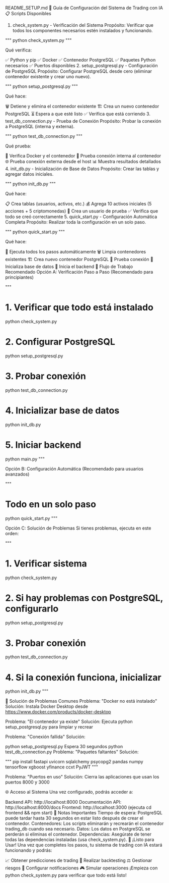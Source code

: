 README_SETUP.md
🚀 Guía de Configuración del Sistema de Trading con IA
📋 Scripts Disponibles
1. check_system.py - Verificación del Sistema
Propósito: Verificar que todos los componentes necesarios estén instalados y funcionando.

"""
python check_system.py
"""

Qué verifica:

✅ Python y pip
✅ Docker
✅ Contenedor PostgreSQL
✅ Paquetes Python necesarios
✅ Puertos disponibles
2. setup_postgresql.py - Configuración de PostgreSQL
Propósito: Configurar PostgreSQL desde cero (eliminar contenedor existente y crear uno nuevo).

"""
python setup_postgresql.py
"""

Qué hace:

🗑️ Detiene y elimina el contenedor existente
🏗️ Crea un nuevo contenedor PostgreSQL
⏳ Espera a que esté listo
✅ Verifica que está corriendo
3. test_db_connection.py - Prueba de Conexión
Propósito: Probar la conexión a PostgreSQL (interna y externa).

"""
python test_db_connection.py
"""

Qué prueba:

🐳 Verifica Docker y el contenedor
🔌 Prueba conexión interna al contenedor
🌐 Prueba conexión externa desde el host
📊 Muestra resultados detallados
4. init_db.py - Inicialización de Base de Datos
Propósito: Crear las tablas y agregar datos iniciales.

"""
python init_db.py
"""

Qué hace:

📋 Crea tablas (usuarios, activos, etc.)
💰 Agrega 10 activos iniciales (5 acciones + 5 criptomonedas)
👤 Crea un usuario de prueba
✅ Verifica que todo se creó correctamente
5. quick_start.py - Configuración Automática Completa
Propósito: Realizar toda la configuración en un solo paso.

"""
python quick_start.py
"""

Qué hace:

🔄 Ejecuta todos los pasos automáticamente
🗑️ Limpia contenedores existentes
🏗️ Crea nuevo contenedor PostgreSQL
🧪 Prueba conexión
💾 Inicializa base de datos
🚀 Inicia el backend
🎯 Flujo de Trabajo Recomendado
Opción A: Verificación Paso a Paso (Recomendado para principiantes)

"""
# 1. Verificar que todo está instalado
python check_system.py

# 2. Configurar PostgreSQL
python setup_postgresql.py

# 3. Probar conexión
python test_db_connection.py

# 4. Inicializar base de datos
python init_db.py

# 5. Iniciar backend
python main.py
"""

Opción B: Configuración Automática (Recomendado para usuarios avanzados)

"""
# Todo en un solo paso
python quick_start.py
"""

Opción C: Solución de Problemas
Si tienes problemas, ejecuta en este orden:

"""
# 1. Verificar sistema
python check_system.py

# 2. Si hay problemas con PostgreSQL, configurarlo
python setup_postgresql.py

# 3. Probar conexión
python test_db_connection.py

# 4. Si la conexión funciona, inicializar
python init_db.py
"""


🔧 Solución de Problemas Comunes
Problema: "Docker no está instalado"
Solución: Instala Docker Desktop desde https://www.docker.com/products/docker-desktop

Problema: "El contenedor ya existe"
Solución: Ejecuta python setup_postgresql.py para limpiar y recrear

Problema: "Conexión fallida"
Solución:

python setup_postgresql.py
Espera 30 segundos
python test_db_connection.py
Problema: "Paquetes faltantes"
Solución:

"""
pip install fastapi uvicorn sqlalchemy psycopg2 pandas numpy tensorflow xgboost yfinance ccxt PyJWT
"""

Problema: "Puertos en uso"
Solución: Cierra las aplicaciones que usan los puertos 8000 y 3000

🌐 Acceso al Sistema
Una vez configurado, podrás acceder a:

Backend API: http://localhost:8000
Documentación API: http://localhost:8000/docs
Frontend: http://localhost:3000 (ejecuta cd frontend && npm start)
📝 Notas Importantes
Tiempo de espera: PostgreSQL puede tardar hasta 30 segundos en estar listo después de crear el contenedor.
Contenedores: Los scripts eliminarán y recrearán el contenedor trading_db cuando sea necesario.
Datos: Los datos en PostgreSQL se perderán si eliminas el contenedor.
Dependencias: Asegúrate de tener todas las dependencias instaladas (usa check_system.py).
🚀 ¡Listo para Usar!
Una vez que completes los pasos, tu sistema de trading con IA estará funcionando y podrás:

📈 Obtener predicciones de trading
🧪 Realizar backtesting
⚖️ Gestionar riesgos
🔔 Configurar notificaciones
🎮 Simular operaciones
¡Empieza con python check_system.py para verificar que todo está listo!